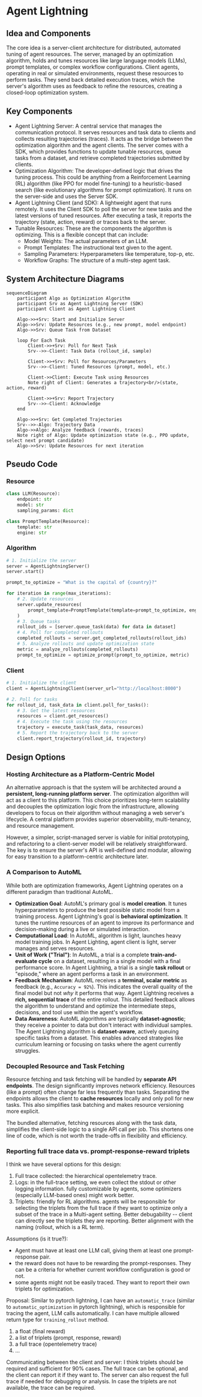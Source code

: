 # Agent Lightning

## Idea and Components

The core idea is a server-client architecture for distributed, automated tuning of agent resources. The server, managed by an optimization algorithm, holds and tunes resources like large language models (LLMs), prompt templates, or complex workflow configurations. Client agents, operating in real or simulated environments, request these resources to perform tasks. They send back detailed execution traces, which the server's algorithm uses as feedback to refine the resources, creating a closed-loop optimization system.

## Key Components

- Agent Lightning Server: A central service that manages the communication protocol. It serves resources and task data to clients and collects resulting trajectories (traces). It acts as the bridge between the optimization algorithm and the agent clients. The server comes with a SDK, which provides functions to update tunable resources, queue tasks from a dataset, and retrieve completed trajectories submitted by clients.
- Optimization Algorithm: The developer-defined logic that drives the tuning process. This could be anything from a Reinforcement Learning (RL) algorithm (like PPO for model fine-tuning) to a heuristic-based search (like evolutionary algorithms for prompt optimization). It runs on the server-side and uses the Server SDK.
- Agent Lightning Client (and SDK): A lightweight agent that runs remotely. It uses the Client SDK to poll the server for new tasks and the latest versions of tuned resources. After executing a task, it reports the trajectory (state, action, reward) or traces back to the server.
- Tunable Resources: These are the components the algorithm is optimizing. This is a flexible concept that can include:
    - Model Weights: The actual parameters of an LLM.
    - Prompt Templates: The instructional text given to the agent.
    - Sampling Parameters: Hyperparameters like temperature, top-p, etc.
    - Workflow Graphs: The structure of a multi-step agent task.

## System Architecture Diagrams

```mermaid
sequenceDiagram
    participant Algo as Optimization Algorithm
    participant Srv as Agent Lightning Server (SDK)
    participant Client as Agent Lightning Client

    Algo->>+Srv: Start and Initialize Server
    Algo->>Srv: Update Resources (e.g., new prompt, model endpoint)
    Algo->>Srv: Queue Task from Dataset

    loop For Each Task
        Client->>+Srv: Poll for Next Task
        Srv-->>-Client: Task Data (rollout_id, sample)

        Client->>+Srv: Poll for Resources/Parameters
        Srv-->>-Client: Tuned Resources (prompt, model, etc.)

        Client->>Client: Execute Task using Resources
        Note right of Client: Generates a trajectory<br/>(state, action, reward)

        Client->>+Srv: Report Trajectory
        Srv-->>-Client: Acknowledge
    end

    Algo->>+Srv: Get Completed Trajectories
    Srv-->>-Algo: Trajectory Data
    Algo->>Algo: Analyze feedback (rewards, traces)
    Note right of Algo: Update optimization state (e.g., PPO update, select next prompt candidate)
    Algo->>Srv: Update Resources for next iteration
```

## Pseudo Code

### Resource

```python
class LLM(Resource):
    endpoint: str
    model: str
    sampling_params: dict

class PromptTemplate(Resource):
    template: str
    engine: str
```

### Algorithm

```python
# 1. Initialize the server
server = AgentLightningServer()
server.start()

prompt_to_optimize = "What is the capital of {country}?"

for iteration in range(max_iterations):
    # 2. Update resources
    server.update_resources(
        prompt_template=PromptTemplate(template=prompt_to_optimize, engine="f-string"),
    )
    # 3. Queue tasks
    rollout_ids = [server.queue_task(data) for data in dataset]
    # 4. Poll for completed rollouts
    completed_rollouts = server.get_completed_rollouts(rollout_ids)
    # 5. Analyze rollouts and update optimization state
    metric = analyze_rollouts(completed_rollouts)
    prompt_to_optimize = optimize_prompt(prompt_to_optimize, metric)
```

### Client

```python
# 1. Initialize the client
client = AgentLightningClient(server_url="http://localhost:8000")

# 2. Poll for tasks
for rollout_id, task_data in client.poll_for_tasks():
    # 3. Get the latest resources
    resources = client.get_resources()
    # 4. Execute the task using the resources
    trajectory = execute_task(task_data, resources)
    # 5. Report the trajectory back to the server
    client.report_trajectory(rollout_id, trajectory)
```

## Design Options

### Hosting Architecture as a Platform-Centric Model

An alternative approach is that the system will be architected around a **persistent, long-running platform server**. The optimization algorithm will act as a client to this platform. This choice prioritizes long-term scalability and decouples the optimization logic from the infrastructure, allowing developers to focus on their algorithm without managing a web server's lifecycle. A central platform provides superior observability, multi-tenancy, and resource management.

However, a simpler, script-managed server is viable for initial prototyping, and refactoring to a client-server model will be relatively straightforward. The key is to ensure the server's API is well-defined and modular, allowing for easy transition to a platform-centric architecture later.

### A Comparison to AutoML

While both are optimization frameworks, Agent Lightning operates on a different paradigm than traditional AutoML.

- **Optimization Goal**: AutoML's primary goal is **model creation**. It tunes hyperparameters to produce the best possible static model from a training process. Agent Lightning's goal is **behavioral optimization**. It tunes the runtime resources of an agent to improve its performance and decision-making during a live or simulated interaction.
- **Computational Load**: In AutoML, algorithm is light, launches heavy model training jobs. In Agent Lighting, agent client is light, server manages and serves resources.
- **Unit of Work ("Trial")**: In AutoML, a trial is a complete **train-and-evaluate cycle** on a dataset, resulting in a single model with a final performance score. In Agent Lightning, a trial is a single **task rollout** or "episode," where an agent performs a task in an environment.
- **Feedback Mechanism**: AutoML receives a **terminal, scalar metric** as feedback (e.g., `Accuracy = 92%`). This indicates the overall quality of the final model but not *why* it performs that way. Agent Lightning receives a **rich, sequential trace** of the entire rollout. This detailed feedback allows the algorithm to understand and optimize the intermediate steps, decisions, and tool use within the agent's workflow.
- **Data Awareness**: AutoML algorithms are typically **dataset-agnostic**; they receive a pointer to data but don't interact with individual samples. The Agent Lightning algorithm is **dataset-aware**, actively queuing specific tasks from a dataset. This enables advanced strategies like curriculum learning or focusing on tasks where the agent currently struggles.

### Decoupled Resource and Task Fetching

Resource fetching and task fetching will be handled by **separate API endpoints**. The design significantly improves network efficiency. Resources (like a prompt) often change far less frequently than tasks. Separating the endpoints allows the client to **cache resources** locally and only poll for new tasks. This also simplifies task batching and makes resource versioning more explicit.

The bundled alternative, fetching resources along with the task data, simplifies the client-side logic to a single API call per job. This shortens one line of code, which is not worth the trade-offs in flexibility and efficiency.

### Reporting full trace data vs. prompt-response-reward triplets

I think we have several options for this design:

1. Full trace collected: the hierarchical opentelemetry trace. 
2. Logs: in the full-trace setting, we even collect the stdout or other logging information. fully customizable by agents, some optimizers (especially LLM-based ones) might work better.
3. Triplets: friendly for RL algorithms. agents will be responsible for selecting the triplets from the full trace if they want to optimize only a subset of the trace in a Multi-agent setting. Better debugability -- client can directly see the triplets they are reporting. Better alignment with the naming (rollout, which is a RL term).

Assumptions (is it true?):
- Agent must have at least one LLM call, giving them at least one prompt-response pair.
- the reward does not have to be rewarding the prompt-responses. They can be a criteria for whether current workflow configuration is good or not.
- some agents might not be easily traced. They want to report their own triplets for optimization.

Proposal: Similar to pytorch lightning, I can have an `automatic_trace` (similar to `automatic_optimization` in pytorch lightning), which is responsible for tracing the agent, LLM calls automatically. I can have multiple allowed return type for `training_rollout` method.

1. a float (final reward)
2. a list of triplets (prompt, response, reward)
3. a full trace (opentelemetry trace)
4. ...

Communicating between the client and server: I think triplets should be required and sufficient for 90% cases. The full trace can be optional, and the client can report it if they want to. The server can also request the full trace if needed for debugging or analysis. In case the triplets are not available, the trace can be required.
